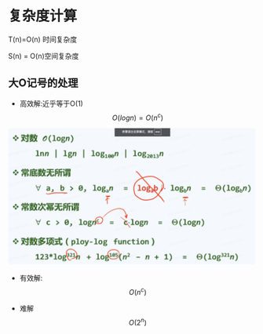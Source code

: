 # 复杂度计算

T(n)=O(n) 时间复杂度

S(n) = O(n)空间复杂度

## 大O记号的处理

* 高效解:近乎等于O(1)
  $$
  O(logn) = O(n^c)
  $$

![image-20240821001304219](数据结构.assets/image-20240821001304219.png)

* 有效解: 
  $$
  O(n^c)
  $$

* 难解
  $$
  O(2^n)
  $$
  
